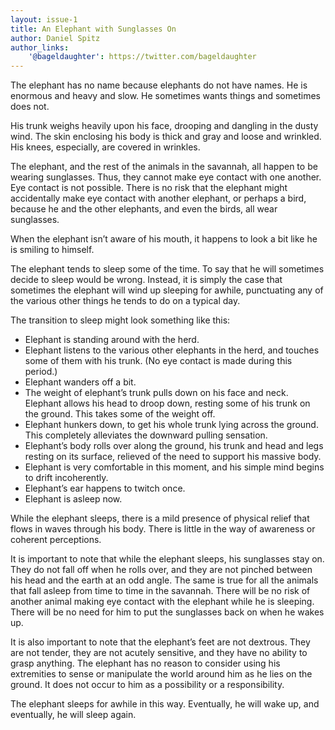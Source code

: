 ```yaml
---
layout: issue-1
title: An Elephant with Sunglasses On
author: Daniel Spitz
author_links:
    '@bageldaughter': https://twitter.com/bageldaughter
---
```


The elephant has no name because elephants do not have names. He is enormous and heavy and slow. He sometimes wants things and sometimes does not.

His trunk weighs heavily upon his face, drooping and dangling in the dusty wind. The skin enclosing his body is thick and gray and loose and wrinkled. His knees, especially, are covered in wrinkles.

The elephant, and the rest of the animals in the savannah, all happen to be wearing sunglasses. Thus, they cannot make eye contact with one another. Eye contact is not possible. There is no risk that the elephant might accidentally make eye contact with another elephant, or perhaps a bird, because he and the other elephants, and even the birds, all wear sunglasses.

When the elephant isn’t aware of his mouth, it happens to look a bit like he is smiling to himself.

The elephant tends to sleep some of the time. To say that he will sometimes decide to sleep would be wrong. Instead, it is simply the case that sometimes the elephant will wind up sleeping for awhile, punctuating any of the various other things he tends to do on a typical day.

The transition to sleep might look something like this:
- Elephant is standing around with the herd.
- Elephant listens to the various other elephants in the herd, and touches some of them with his trunk. (No eye contact is made during this period.)
- Elephant wanders off a bit.
- The weight of elephant’s trunk pulls down on his face and neck. Elephant allows his head to droop down, resting some of his trunk on the ground. This takes some of the weight off.
- Elephant hunkers down, to get his whole trunk lying across the ground. This completely alleviates the downward pulling sensation.
- Elephant’s body rolls over along the ground, his trunk and head and legs resting on its surface, relieved of the need to support his massive body.
- Elephant is very comfortable in this moment, and his simple mind begins to drift incoherently.
- Elephant’s ear happens to twitch once.
- Elephant is asleep now.

While the elephant sleeps, there is a mild presence of physical relief that flows in waves through his body. There is little in the way of awareness or coherent perceptions.

It is important to note that while the elephant sleeps, his sunglasses stay on. They do not fall off when he rolls over, and they are not pinched between his head and the earth at an odd angle. The same is true for all the animals that fall asleep from time to time in the savannah. There will be no risk of another animal making eye contact with the elephant while he is sleeping. There will be no need for him to put the sunglasses back on when he wakes up.

It is also important to note that the elephant’s feet are not dextrous. They are not tender, they are not acutely sensitive, and they have no ability to grasp anything. The elephant has no reason to consider using his extremities to sense or manipulate the world around him as he lies on the ground. It does not occur to him as a possibility or a responsibility.

The elephant sleeps for awhile in this way. Eventually, he will wake up, and eventually, he will sleep again.
